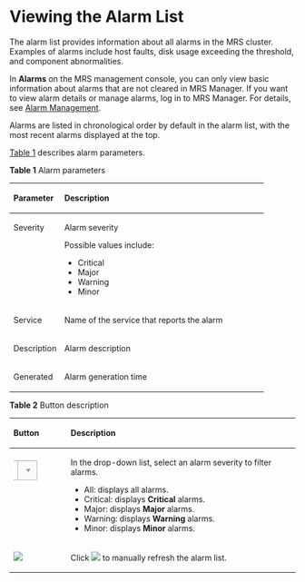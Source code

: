 # Viewing the Alarm List<a name="EN-US_TOPIC_0125375678"></a>

The alarm list provides information about all alarms in the MRS cluster. Examples of alarms include host faults, disk usage exceeding the threshold, and component abnormalities.

In  **Alarms** on the MRS management console, you can only view basic information about alarms that are not cleared in MRS Manager. If you want to view alarm details or manage alarms, log in to MRS Manager. For details, see [Alarm Management](alarm-management.md).

Alarms are listed in chronological order by default in the alarm list, with the most recent alarms displayed at the top.

[Table 1](#table5924273517010)  describes alarm parameters.

**Table  1**  Alarm parameters

<a name="table5924273517010"></a>
<table><thead align="left"><tr id="row2217974117010"><th class="cellrowborder" valign="top" width="20%" id="mcps1.2.3.1.1"><p id="p37124417010"><a name="p37124417010"></a><a name="p37124417010"></a>Parameter</p>
</th>
<th class="cellrowborder" valign="top" width="80%" id="mcps1.2.3.1.2"><p id="p5559965417010"><a name="p5559965417010"></a><a name="p5559965417010"></a>Description</p>
</th>
</tr>
</thead>
<tbody><tr id="row595250417010"><td class="cellrowborder" valign="top" width="20%" headers="mcps1.2.3.1.1 "><p id="p6693723117010"><a name="p6693723117010"></a><a name="p6693723117010"></a>Severity</p>
</td>
<td class="cellrowborder" valign="top" width="80%" headers="mcps1.2.3.1.2 "><p id="p101762121582"><a name="p101762121582"></a><a name="p101762121582"></a>Alarm severity</p>
<p id="p1355266114176"><a name="p1355266114176"></a><a name="p1355266114176"></a>Possible values include:</p>
<a name="ul5867101115831"></a><a name="ul5867101115831"></a><ul id="ul5867101115831"><li>Critical</li><li>Major</li><li>Warning</li><li>Minor</li></ul>
</td>
</tr>
<tr id="row431321819572"><td class="cellrowborder" valign="top" width="20%" headers="mcps1.2.3.1.1 "><p id="p1382637719572"><a name="p1382637719572"></a><a name="p1382637719572"></a>Service</p>
</td>
<td class="cellrowborder" valign="top" width="80%" headers="mcps1.2.3.1.2 "><p id="p71670511582"><a name="p71670511582"></a><a name="p71670511582"></a>Name of the service that reports the alarm</p>
</td>
</tr>
<tr id="row1556529017010"><td class="cellrowborder" valign="top" width="20%" headers="mcps1.2.3.1.1 "><p id="p459724117010"><a name="p459724117010"></a><a name="p459724117010"></a>Description</p>
</td>
<td class="cellrowborder" valign="top" width="80%" headers="mcps1.2.3.1.2 "><p id="p450390261582"><a name="p450390261582"></a><a name="p450390261582"></a>Alarm description</p>
</td>
</tr>
<tr id="row3264057817010"><td class="cellrowborder" valign="top" width="20%" headers="mcps1.2.3.1.1 "><p id="p4623164717010"><a name="p4623164717010"></a><a name="p4623164717010"></a>Generated</p>
</td>
<td class="cellrowborder" valign="top" width="80%" headers="mcps1.2.3.1.2 "><p id="p357407191582"><a name="p357407191582"></a><a name="p357407191582"></a>Alarm generation time</p>
</td>
</tr>
</tbody>
</table>

**Table  2**  Button description

<a name="table5058880151843"></a>
<table><thead align="left"><tr id="row48561247151843"><th class="cellrowborder" valign="top" width="20%" id="mcps1.2.3.1.1"><p id="p34778055151843"><a name="p34778055151843"></a><a name="p34778055151843"></a>Button</p>
</th>
<th class="cellrowborder" valign="top" width="80%" id="mcps1.2.3.1.2"><p id="p65559060151843"><a name="p65559060151843"></a><a name="p65559060151843"></a>Description</p>
</th>
</tr>
</thead>
<tbody><tr id="row53160630151843"><td class="cellrowborder" valign="top" width="20%" headers="mcps1.2.3.1.1 "><p id="p64136143151939"><a name="p64136143151939"></a><a name="p64136143151939"></a><a name="image40354382151939"></a><a name="image40354382151939"></a><span><img id="image40354382151939" src="figures/en-us_image_0125376017.jpg" height="44.8875" width="48.877500000000005"></span></p>
</td>
<td class="cellrowborder" valign="top" width="80%" headers="mcps1.2.3.1.2 "><p id="p47479496151939"><a name="p47479496151939"></a><a name="p47479496151939"></a>In the drop-down list, select an alarm severity to filter alarms.</p>
<a name="ul24662286151939"></a><a name="ul24662286151939"></a><ul id="ul24662286151939"><li>All: displays all alarms.</li><li>Critical: displays <span class="parmvalue" id="parmvalue1458800615362"><a name="parmvalue1458800615362"></a><a name="parmvalue1458800615362"></a><b>Critical</b></span> alarms.</li><li>Major: displays <span class="parmvalue" id="parmvalue2412419915366"><a name="parmvalue2412419915366"></a><a name="parmvalue2412419915366"></a><b>Major</b></span> alarms.</li><li>Warning: displays <span class="parmvalue" id="parmvalue1964970015369"><a name="parmvalue1964970015369"></a><a name="parmvalue1964970015369"></a><b>Warning</b></span> alarms.</li><li>Minor: displays <span class="parmvalue" id="parmvalue3614253153613"><a name="parmvalue3614253153613"></a><a name="parmvalue3614253153613"></a><b>Minor</b></span> alarms.</li></ul>
</td>
</tr>
<tr id="row42104918151843"><td class="cellrowborder" valign="top" width="20%" headers="mcps1.2.3.1.1 "><p id="p58196289151939"><a name="p58196289151939"></a><a name="p58196289151939"></a><a name="image3778219415559"></a><a name="image3778219415559"></a><span><img id="image3778219415559" src="figures/wwx437827-中软基础平台部-datasight-image-2876b042-9202-4604-a10c-0132a8b0eed4-33.png"></span></p>
</td>
<td class="cellrowborder" valign="top" width="80%" headers="mcps1.2.3.1.2 "><p id="p12292998151939"><a name="p12292998151939"></a><a name="p12292998151939"></a>Click&nbsp;<a name="image55036940155521"></a><a name="image55036940155521"></a><span><img id="image55036940155521" src="figures/wwx437827-中软基础平台部-datasight-image-2876b042-9202-4604-a10c-0132a8b0eed4-34.png"></span>&nbsp;to manually refresh the alarm list.</p>
</td>
</tr>
</tbody>
</table>

